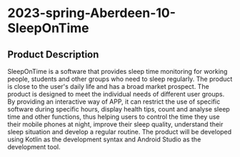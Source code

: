 # 2023-spring-Aberdeen-10-SleepOnTime
## Product Description
SleepOnTime is a software that provides sleep time monitoring for working people, students and other groups who need to sleep regularly. The product is close to the user's daily life and has a broad market prospect. The product is designed to meet the individual needs of different user groups. By providing an interactive way of APP, it can restrict the use of specific software during specific hours, display health tips, count and analyse sleep time and other functions, thus helping users to control the time they use their mobile phones at night, improve their sleep quality, understand their sleep situation and develop a regular routine. The product will be developed using Kotlin as the development syntax and Android Studio as the development tool.
